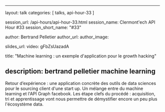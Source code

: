 ---
layout: talk
categories: [ talks, api-hour-33 ]

session_url: /api-hours/api-hour-33.html
session_name: Clermont'ech API Hour &#35;33
session_short_name: "&#35;33"

author: Bertrand Pelletier
author_url:
author_image:

slides_url:
video: gFbZsUazadA

title: "Machine learning : un exemple d'application pour le growth hacking"

description: bertrand pelletier machine learning
------

Retour d’expérience :  une application concrète des outils de data sciences pour le sourcing client d'une start up.
Un mélange entre du machine learning et l'API Graph facebook. Les étape clefs du procédé : acquisition, tri et apprentissage vont nous permettre de démystifier encore un peu plus l'écosystème data.
